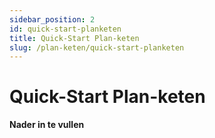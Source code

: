 ```yaml
---
sidebar_position: 2
id: quick-start-planketen
title: Quick-Start Plan-keten
slug: /plan-keten/quick-start-planketen
---
```


# Quick-Start Plan-keten

__________Nader in te vullen__________